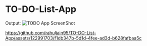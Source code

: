 # TO-DO-List-App

Output: 
![TODO App ScreenShot](https://github.com/rahuljain95/TO-DO-List-App/assets/122991703/96c2230c-3e0b-48e4-bce8-76e1b9b8797a)



https://github.com/rahuljain95/TO-DO-List-App/assets/122991703/f1db347b-5d1d-4fee-ad3d-b628fafbaa5c


